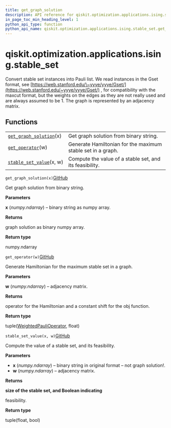 ```yaml
---
title: get_graph_solution
description: API reference for qiskit.optimization.applications.ising.stable_set.get_graph_solution
in_page_toc_min_heading_level: 1
python_api_type: function
python_api_name: qiskit.optimization.applications.ising.stable_set.get_graph_solution
---
```


<span id="qiskit-optimization-applications-ising-stable-set" />

# qiskit.optimization.applications.ising.stable\_set

Convert stable set instances into Pauli list. We read instances in the Gset format, see [https://web.stanford.edu/\~yyye/yyye/Gset/](https://web.stanford.edu/~yyye/yyye/Gset/) , for compatibility with the maxcut format, but the weights on the edges as they are not really used and are always assumed to be 1. The graph is represented by an adjacency matrix.

## Functions

|                                                                                                                                                                         |                                                             |
| ----------------------------------------------------------------------------------------------------------------------------------------------------------------------- | ----------------------------------------------------------- |
| [`get_graph_solution`](#qiskit.optimization.applications.ising.stable_set.get_graph_solution "qiskit.optimization.applications.ising.stable_set.get_graph_solution")(x) | Get graph solution from binary string.                      |
| [`get_operator`](#qiskit.optimization.applications.ising.stable_set.get_operator "qiskit.optimization.applications.ising.stable_set.get_operator")(w)                   | Generate Hamiltonian for the maximum stable set in a graph. |
| [`stable_set_value`](#qiskit.optimization.applications.ising.stable_set.stable_set_value "qiskit.optimization.applications.ising.stable_set.stable_set_value")(x, w)    | Compute the value of a stable set, and its feasibility.     |

<span id="qiskit.optimization.applications.ising.stable_set.get_graph_solution" />

`get_graph_solution(x)`[GitHub](https://github.com/qiskit-community/qiskit-aqua/tree/stable/0.9/qiskit/optimization/applications/ising/stable_set.py "view source code")

Get graph solution from binary string.

**Parameters**

**x** (*numpy.ndarray*) – binary string as numpy array.

**Returns**

graph solution as binary numpy array.

**Return type**

numpy.ndarray

<span id="qiskit.optimization.applications.ising.stable_set.get_operator" />

`get_operator(w)`[GitHub](https://github.com/qiskit-community/qiskit-aqua/tree/stable/0.9/qiskit/optimization/applications/ising/stable_set.py "view source code")

Generate Hamiltonian for the maximum stable set in a graph.

**Parameters**

**w** (*numpy.ndarray*) – adjacency matrix.

**Returns**

operator for the Hamiltonian and a constant shift for the obj function.

**Return type**

tuple([WeightedPauliOperator](qiskit.aqua.operators.legacy.WeightedPauliOperator "qiskit.aqua.operators.legacy.WeightedPauliOperator"), float)

<span id="qiskit.optimization.applications.ising.stable_set.stable_set_value" />

`stable_set_value(x, w)`[GitHub](https://github.com/qiskit-community/qiskit-aqua/tree/stable/0.9/qiskit/optimization/applications/ising/stable_set.py "view source code")

Compute the value of a stable set, and its feasibility.

**Parameters**

*   **x** (*numpy.ndarray*) – binary string in original format – not graph solution!.
*   **w** (*numpy.ndarray*) – adjacency matrix.

**Returns**

**size of the stable set, and Boolean indicating**

feasibility.

**Return type**

tuple(float, bool)

